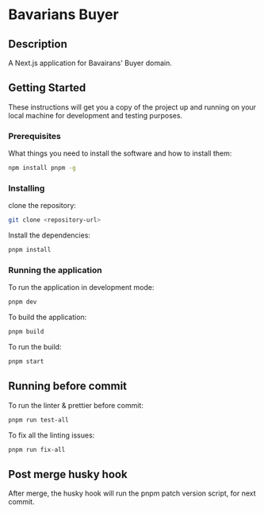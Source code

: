 # Bavarians Buyer

## Description

A Next.js application for Bavairans' Buyer domain.

## Getting Started

These instructions will get you a copy of the project up and running on your local machine for development and testing purposes.

### Prerequisites

What things you need to install the software and how to install them:

```bash
npm install pnpm -g
```

### Installing

clone the repository:

```bash
git clone <repository-url>
```

Install the dependencies:

```bash
pnpm install
```

### Running the application

To run the application in development mode:

```bash
pnpm dev
```

To build the application:

```bash
pnpm build
```

To run the build:

```bash
pnpm start
```

## Running before commit

To run the linter & prettier before commit:

```bash
pnpm run test-all
```

To fix all the linting issues:

```bash
pnpm run fix-all
```

## Post merge husky hook

After merge, the husky hook will run the pnpm patch version script, for next commit.

